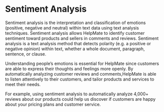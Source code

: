 # Sentiment Analysis
Sentiment analysis is the interpretation and classification of emotions (positive, negative and neutral) within text data using text analysis techniques. Sentiment analysis allows HelpMate to identify customer sentiment toward products and sellers  in comments and reviews.
Sentiment analysis is a text analysis method that detects polarity (e.g. a positive or negative opinion) within text, whether a whole document, paragraph, sentence, or clause.

Understanding people’s emotions is essential for HelpMate since customers are able to express their thoughts and feelings more openly. By automatically analyzing customer reviews and comments,HelpMate is able to listen attentively to their customers, and tailor products and services to meet their needs.

For example, using sentiment analysis to automatically analyze 4,000+ reviews about our products could help us discover if customers are happy about your pricing plans and customer service.






